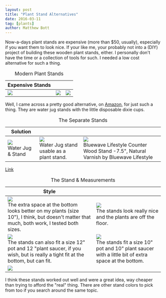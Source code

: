 ```yaml
---
layout: post
title: "Plant Stand Alternatives"
date: 2016-03-11
tag: [plants]
author: Matthew Bott
---
```


<!-- <style  type="text/css">
table.dota {
    word-wrap: break-word; 
    border-color: #eeeeee;
    border-style: dashed; 
    padding: 1px; 
    table-layout: fixed;
    border-collapse: collapse;
    border-spacing: 0;
    width: 100%;
    display: table;
    table-layout: fixed;
}
td.dota {
    border-color: #eeeeee;
    border-style: dashed; 
    text-align: center;
    vertical-align: top;
    border-top: dashed;
    border-top-color: #eeeeee;
 }
 td.dota img {
    height: auto;
    width: 100%;
}

div.dota {
    background-color: white; 
    border-color: #eee; 
    border-style: dashed; 
    padding: 10px;
    word-wrap: break-word;
}
</style> -->


Now-a-days plant stands are expensive (more than $50, usually), especially if you want them to look nice. If your like me, your probably not into a (DIY) project of building these wooden plant stands, either. I personally don't have the time or a collection of tools for such. I needed a low cost alternative for such a thing.

<!--more-->

<table cols="3" class="dota">  
<caption>Modern Plant Stands</caption>
<thead>
<tr>
  <th>Expensive Stands</th>
  <th></th>
  <th></th>
</tr>
</thead>
<tbody>
<tr> 
<td class="dota">
<img data-original-height="236" data-original-width="236" src="https://res.cloudinary.com/mbott1982/image/upload/v1510083520/BlogInnMin/posts/plants/plant1-min.jpg" />
</td> 
<td class="dota">
<img data-original-height="444" data-original-width="640" src="https://res.cloudinary.com/mbott1982/image/upload/v1510083520/BlogInnMin/posts/plants/plant2-min.jpg" />
</td> 
<td class="dota">
<img data-original-height="640" data-original-width="480" src="https://res.cloudinary.com/mbott1982/image/upload/v1510083521/BlogInnMin/posts/plants/plant3-min.jpg" />
</td> 
</tr>
</tbody>
</table>

Well, I came across a pretty good alternative, on <a href="https://smile.amazon.com/" target="_blank" rel="nofollow">Amazon</a>, for just such a thing. They are water jug stands with the little disposable dixie cups.


<table cols="3" class="dota"> 
<caption>The Separate Stands</caption>
<thead>
<tr>
  <th>Solution</th>
  <th></th>
  <th></th>
</tr>
</thead>
<tbody>
<tr> 
<td class="dota">
<img data-original-height="500" data-original-width="500" src="https://res.cloudinary.com/mbott1982/image/upload/v1510083521/BlogInnMin/posts/plants/plant4-min.jpg" />
<div class="caption-text">Water Jug & Stand</div>
</td>
<td class="dota">
<img data-original-height="441" data-original-width="500" src="https://res.cloudinary.com/mbott1982/image/upload/v1510083520/BlogInnMin/posts/plants/plant5-min.jpg" />
<div class="caption-text">Water Jug stand usable as a plant stand.</div>
</td>
<td class="dota">
<img data-original-height="900" data-original-width="1600" src="https://res.cloudinary.com/mbott1982/image/upload/v1510083520/BlogInnMin/posts/plants/plant6-min.png" />
<div class="caption-text">Bluewave Lifestyle Counter Wood Stand -7.5", Natural Varnish by Bluewave Lifestyle</div>
</td>
</tr>
</tbody>
</table>

<a href="https://smile.amazon.com/Bluewave-Lifestyle-Counter-Wood-Stand/dp/B0047QC3KS/" rel="nofollow" target="_blank">Link</a>

<table cols="2" class="dota"> 
<caption>The Stand & Measurements</caption>      
<thead>
<tr>
  <th>Style</th>
  <th></th>
</tr>
</thead>   
<tbody>
<tr>
<td class="dota">
<img data-original-height="480" data-original-width="640" src="https://res.cloudinary.com/mbott1982/image/upload/v1510083521/BlogInnMin/posts/plants/plant7-min.jpg" />
<div class="caption-text">The extra space at the bottom looks better on my plants (size 10"), I think, but doesn't matter that much, both work, I tested both sizes.</div>
</td>
<td class="dota">
<img data-original-height="480" data-original-width="640" src="https://res.cloudinary.com/mbott1982/image/upload/v1510083520/BlogInnMin/posts/plants/plant8-min.jpg" />
<div class="caption-text">The stands look really nice and the plants are off the floor.</div>
</td>
</tr>
<tr>
<td class="dota">
<img data-original-height="480" data-original-width="640" src="https://res.cloudinary.com/mbott1982/image/upload/v1510083520/BlogInnMin/posts/plants/plant9-min.jpg" />
<div class="caption-text">
The stands can also fit a size 12" pot and 12 "plant saucer, if you wish, but is really a tight fit at the bottom, but can fit.</div>
</td>
<td class="dota">
<img data-original-height="480" data-original-width="640" src="https://res.cloudinary.com/mbott1982/image/upload/v1510083522/BlogInnMin/posts/plants/plant10-min.jpg" />
<div class="caption-text">
The stands fit a size 10" pot and 10" plant saucer with a little bit of extra space at the bottom.</div>
</td>
</tr>
<tr>
<td colspan="2" class="dota">
<img data-original-height="480" data-original-width="640" src="https://res.cloudinary.com/mbott1982/image/upload/v1510083521/BlogInnMin/posts/plants/plant11-min.jpg" />
</td>
</tr>
</tbody>
</table>

I think these stands worked out well and were a great idea, way cheaper than trying to afford the "real" thing. There are other stand colors to pick from too if you search around the same topic.